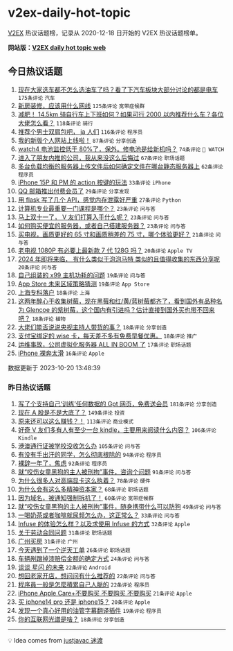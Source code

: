 # v2ex-daily-hot-topic

[V2EX](https://www.v2ex.com/) 热议话题榜，记录从 2020-12-18 日开始的 V2EX 热议话题榜单。

**网站版：[V2EX daily hot topic web](https://boojack.github.io/v2ex-daily-hot-topic-web/)**

## 今日热议话题

<!-- TODAY BEGIN -->

1. [现在大家选车都不怎么选油车了吗？看了下汽车板块大部分讨论的都是电车](https://www.v2ex.com/t/983745) `175条评论` `汽车`
1. [新房装修，应该用什么网线](https://www.v2ex.com/t/983669) `125条评论` `宽带症候群`
1. [减肥！ 14.5km 骑自行车上下班如何？如果可行 2000 以内推荐什么车？各位大佬怎么看？](https://www.v2ex.com/t/983676) `118条评论` `骑行`
1. [推荐个男士双肩包吧， ja 人们](https://www.v2ex.com/t/983741) `116条评论` `程序员`
1. [我的新版个人网站上线啦！](https://www.v2ex.com/t/983646) `87条评论` `分享创造`
1. [watch4 电池监控低于 80%了，保外。修电池是给新机吗？](https://www.v2ex.com/t/983665) `74条评论` ` WATCH`
1. [进入了朋友内推的公司，我从来没这么后悔过](https://www.v2ex.com/t/983722) `67条评论` `职场话题`
1. [多台负载均衡的服务器上传文件后如何确定文件在哪台静态服务器上](https://www.v2ex.com/t/983729) `62条评论` `程序员`
1. [iPhone 15P 和 PM 的 action 按键的玩法](https://www.v2ex.com/t/983755) `33条评论` `iPhone`
1. [QQ 邮箱推出付费会员了](https://www.v2ex.com/t/983860) `29条评论` `分享发现`
1. [用 flask 写了几个 API，感觉内存泄露好严重](https://www.v2ex.com/t/983833) `27条评论` `Python`
1. [计算机专业最重要一门课程是哪个？](https://www.v2ex.com/t/983876) `23条评论` `问与答`
1. [马上双十一了， V 友们打算入手什么呢？](https://www.v2ex.com/t/983857) `23条评论` `问与答`
1. [如何购买便宜的服务器，或者自己搭建服务器？](https://www.v2ex.com/t/983802) `23条评论` `问与答`
1. [买电视，画质更好的 65 寸和画质稍差的 75 寸，哪个体验更好？](https://www.v2ex.com/t/983698) `21条评论` `问与答`
1. [老电视 1080P 有必要上最新款 7 代 128G 吗？](https://www.v2ex.com/t/983846) `20条评论` `Apple TV`
1. [2024 年即将来临， 有什么类似于泡泡马特 类似的且值得收集的东西分享呢](https://www.v2ex.com/t/983780) `20条评论` `问与答`
1. [自己组装的 x99 主机功耗的问题](https://www.v2ex.com/t/983841) `19条评论` `问与答`
1. [App Store 未来区域策略猜测](https://www.v2ex.com/t/983772) `19条评论` `App Store`
1. [上海专科落户](https://www.v2ex.com/t/983879) `18条评论` `上海`
1. [这两年醉心于收集树莓，现在黑莓和红/黄/蓝树莓都齐了，看到国外有品种名为 Glencoe 的紫树莓，这个国内有引进吗？估计直接到国外买也带不回来吧？](https://www.v2ex.com/t/983797) `18条评论` `植物`
1. [大佬们能否说说央视主持人带货的事？](https://www.v2ex.com/t/983711) `18条评论` `分享创造`
1. [支付宝绑定的 wise 卡，每天差不多有免费早餐优惠。](https://www.v2ex.com/t/983645) `18条评论` `推广`
1. [运维事故，公司虚拟化服务器 ALL IN BOOM 了](https://www.v2ex.com/t/983760) `17条评论` `职场话题`
1. [iPhone 裸奔太滑](https://www.v2ex.com/t/983852) `16条评论` `Apple`

数据更新于 2023-10-20 13:48:39

<!-- TODAY END -->

### 昨日热议话题

<!-- YESTERDAY BEGIN -->

1. [写了个支持自己‘训练’任何数据的 Gpt 网页，免费送会员](https://www.v2ex.com/t/983404) `181条评论` `分享创造`
1. [现在 A 股是不是大底了？](https://www.v2ex.com/t/983365) `149条评论` `投资`
1. [原来还可以这么赚钱？！](https://www.v2ex.com/t/983344) `113条评论` `商业模式`
1. [好奇 V 友们多有人有至少一台 kindle，主要用来阅读什么内容？](https://www.v2ex.com/t/983414) `106条评论` `Kindle`
1. [港澳通行证被学校没收怎么办](https://www.v2ex.com/t/983522) `105条评论` `问与答`
1. [有没有手出汗的同学，怎么彻底根除的](https://www.v2ex.com/t/983499) `94条评论` `程序员`
1. [裸辞一年了，焦虑](https://www.v2ex.com/t/983360) `92条评论` `程序员`
1. [就“咬伤女童黑狗的主人被刑拘”事件，咨询个问题](https://www.v2ex.com/t/983371) `91条评论` `问与答`
1. [为什么很多人对高端显卡这么执着？](https://www.v2ex.com/t/983407) `78条评论` `硬件`
1. [为什么会有这么多精神资本家？](https://www.v2ex.com/t/983364) `68条评论` `职场话题`
1. [因为域名，被通知强制拆机了！](https://www.v2ex.com/t/983333) `60条评论` `宽带症候群`
1. [就“咬伤女童黑狗的主人被刑拘”事件，随身携带什么可以防狗](https://www.v2ex.com/t/983473) `49条评论` `问与答`
1. [一喝奶茶或者咖啡就尿频怎么办，这正常么？](https://www.v2ex.com/t/983521) `33条评论` `问与答`
1. [Infuse 的体验怎么样？以及求使用 Infuse 的方式](https://www.v2ex.com/t/983468) `32条评论` `Apple`
1. [关于劳动合同问题](https://www.v2ex.com/t/983406) `31条评论` `职场话题`
1. [广州买房](https://www.v2ex.com/t/983391) `31条评论` `广州`
1. [今天遇到了一个逆天工单](https://www.v2ex.com/t/983526) `26条评论` `职场话题`
1. [车辆剐蹭掉漆赔偿金额的确定方式](https://www.v2ex.com/t/983346) `24条评论` `问与答`
1. [谈谈 星闪 的未来](https://www.v2ex.com/t/983630) `22条评论` `Android`
1. [想回老家开店，想问问有什么推荐的](https://www.v2ex.com/t/983386) `22条评论` `问与答`
1. [程序員一般是怎麼積累自己人脈的](https://www.v2ex.com/t/983353) `22条评论` `程序员`
1. [iPhone Apple Care+不要购买 不要购买 不要购买](https://www.v2ex.com/t/983570) `21条评论` `Apple`
1. [买 iphone14 pro 还是 iphone15？](https://www.v2ex.com/t/983341) `20条评论` `Apple`
1. [发现一个真心好用的油管字幕翻译插件](https://www.v2ex.com/t/983506) `19条评论` `程序员`
1. [你的互联网光谱是啥？](https://www.v2ex.com/t/983367) `18条评论` `分享创造`

<!-- YESTERDAY END -->

---

💡 Idea comes from [justjavac 迷渡](https://github.com/justjavac/)
